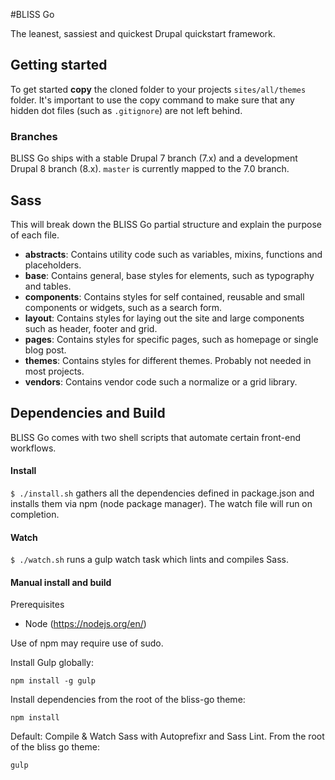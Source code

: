 #BLISS Go

The leanest, sassiest and quickest Drupal quickstart framework.

## Getting started

To get started **copy** the cloned folder to your projects `sites/all/themes` folder. It's important to use the copy command to make sure that any hidden dot files (such as `.gitignore`) are not left behind.


### Branches

BLISS Go ships with a stable Drupal 7 branch (7.x) and a development Drupal 8 branch (8.x). `master` is currently mapped to the 7.0 branch.

## Sass

This will break down the BLISS Go partial structure and explain the purpose of each file.

- **abstracts**: Contains utility code such as variables, mixins, functions and placeholders.
- **base**: Contains general, base styles for elements, such as typography and tables.
- **components**: Contains styles for self contained, reusable and small components or widgets, such as a search form.
- **layout**: Contains styles for laying out the site and large components such as header, footer and grid.
- **pages**: Contains styles for specific pages, such as homepage or single blog post.
- **themes**: Contains styles for different themes. Probably not needed in most projects.
- **vendors**: Contains vendor code such a normalize or a grid library.

## Dependencies and Build

BLISS Go comes with two shell scripts that automate certain front-end workflows.

#### Install

`$ ./install.sh` gathers all the dependencies defined in package.json and installs them via npm (node package manager). The watch file will run on completion.

#### Watch

`$ ./watch.sh` runs a gulp watch task which lints and compiles Sass.

#### Manual install and build

Prerequisites
- Node (https://nodejs.org/en/)

Use of npm may require use of sudo.

Install Gulp globally:
```
npm install -g gulp
```
Install dependencies from the root of the bliss-go theme:
```
npm install
```
Default: Compile & Watch Sass with Autoprefixr and Sass Lint.
From the root of the bliss go theme:
```
gulp
```
